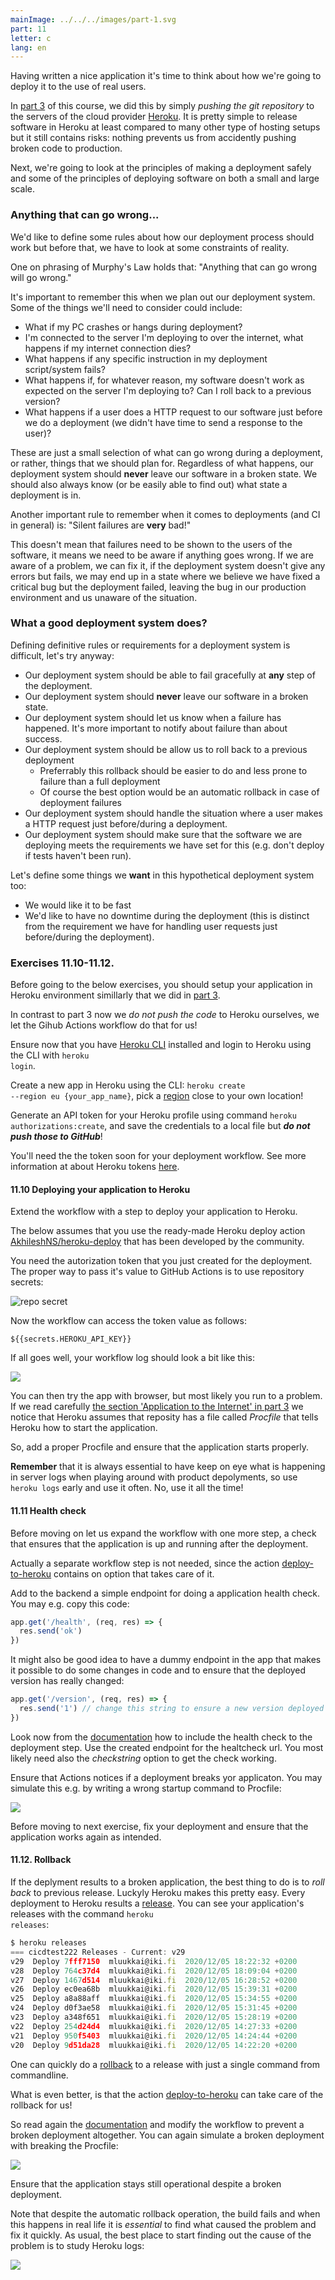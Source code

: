 ```yaml
---
mainImage: ../../../images/part-1.svg
part: 11
letter: c
lang: en
---
```


<div class="content">

Having written a nice application it's time to think about how we're going to deploy it to the use of real users. 

In [part 3](/en/part3/deploying_app_to_internet) of this course, we did this by simply <i>pushing the git repository</i> to the servers of the cloud provider [Heroku](https://www.heroku.com/home). It is pretty simple to release software in Heroku at least compared to many other type of hosting setups but it still contains risks: nothing prevents us from accidently pushing broken code to production.

Next, we're going to look at the principles of making a deployment safely and some of the principles of deploying software on both a small and large scale. 

### Anything that can go wrong...

We'd like to define some rules about how our deployment process should work but before that, we have to look at some constraints of reality.

One on phrasing of Murphy's Law holds that:
  "Anything that can go wrong will go wrong."

It's important to remember this when we plan out our deployment system. Some of the things we'll need to consider could include:
 - What if my PC crashes or hangs during deployment?
 - I'm connected to the server I'm deploying to over the internet, what happens if my internet connection dies?
 - What happens if any specific instruction in my deployment script/system fails?
 - What happens if, for whatever reason, my software doesn't work as expected on the server I'm deploying to? Can I roll back to a previous version?
 - What happens if a user does a HTTP request to our software just before we do a deployment (we didn't have time to send a response to the user)?

These are just a small selection of what can go wrong during a deployment, or rather, things that we should plan for. Regardless of what happens, our deployment system should **never** leave our software in a broken state. We should also always know (or be easily able to find out) what state a deployment is in.

Another important rule to remember when it comes to deployments (and CI in general) is:
  "Silent failures are **very** bad!"

This doesn't mean that failures need to be shown to the users of the software, it means we need to be aware if anything goes wrong. If we are aware of a problem, we can fix it, if the deployment system doesn't give any errors but fails, we may end up in a state where we believe we have fixed a critical bug but the deployment failed, leaving the bug in our production environment and us unaware of the situation.

### What a good deployment system does?

Defining definitive rules or requirements for a deployment system is difficult, let's try anyway:
 - Our deployment system should be able to fail gracefully at **any** step of the deployment.
 - Our deployment system should **never** leave our software in a broken state.
 - Our deployment system should let us know when a failure has happened. It's more important to notify about failure than about success.
 - Our deployment system should be allow us to roll back to a previous deployment
   - Preferrably this rollback should be easier to do and less prone to failure than a full deployment
   - Of course the best option would be an automatic rollback in case of deployment failures
 - Our deployment system should handle the situation where a user makes a HTTP request just before/during a deployment.
 - Our deployment system should make sure that the software we are deploying meets the requirements we have set for this (e.g. don't deploy if tests haven't been run).

Let's define some things we **want** in this hypothetical deployment system too:
 - We would like it to be fast
 - We'd like to have no downtime during the deployment (this is distinct from the requirement we have for handling user requests just before/during the deployment).

</div>

<div class="tasks">

### Exercises 11.10-11.12.

Before going to the below exercises, you should setup your application in Heroku environment simillarly that we did in [part 3](/en/part3/deploying_app_to_internet#application-to-the-internet).

In contrast to part 3 now we <i>do not push the code</i> to Heroku ourselves, we let the Gihub Actions workflow do that for us!

Ensure now that you have [Heroku CLI](https://devcenter.heroku.com/articles/heroku-cli#download-and-install) installed and login to Heroku using the CLI with <code>heroku login</code>.

Create a new app in Heroku using the  CLI: <code>heroku create --region eu {your\_app\_name}</code>, pick a [region](https://devcenter.heroku.com/articles/regions) close to your own location!

Generate an API token for your Heroku profile using command <code>heroku authorizations:create</code>, and save the credentials to a local file but <i>**do not push those to GitHub**</i>!

You'll need the the token soon for your deployment workflow. See more information at about Heroku tokens [here](https://devcenter.heroku.com/articles/platform-api-quickstart).

#### 11.10 Deploying your application to Heroku

Extend the workflow with a step to deploy your application to Heroku.

The below assumes that you use the ready-made Heroku deploy action [AkhileshNS/heroku-deploy](https://github.com/AkhileshNS/heroku-deploy) that has been developed by the community.

You need the autorization token that you just created for the deployment. The proper way to pass it's value to GitHub Actions is to use repository secrets:

![repo secret](../../images/11/10.png)

Now the workflow can access the token value as follows:

```
${{secrets.HEROKU_API_KEY}}
```

If all goes well, your workflow log should look a bit like this:

![](../../images/11/11.png)

You can then try the app with browser, but most likely you run to a problem. If we read carefully [the section 'Application to the Internet' in part 3](/en/part3/deploying_app_to_internet#application-to-the-internet) we notice that Heroku assumes that reposity has a file called <i>Procfile</i> that tells Heroku how to start the application. 

So, add a proper Procfile and ensure that the application starts properly. 

**Remember** that it is always essential to have keep on eye what is happening in server logs when playing around with product depolyments, so use <code>heroku logs</code> early and use it often. No, use it all the time!

#### 11.11 Health check

Before moving on let us expand the workflow with one more step, a check that ensures that the application is up and running after the deployment. 

Actually a separate workflow step is not needed, since the action
[deploy-to-heroku](https://github.com/marketplace/actions/deploy-to-heroku) contains on option that takes care of it.

Add to the backend a simple endpoint for doing a application health check. You may e.g. copy this code:

```js
app.get('/health', (req, res) => {
  res.send('ok')
})
```

It might also be good idea to have a dummy endpoint in the app that makes it possible to do some changes in code and to ensure that the deployed version has really changed:

```js
app.get('/version', (req, res) => {
  res.send('1') // change this string to ensure a new version deployed
})
```

Look now from the [documentation](https://github.com/marketplace/actions/deploy-to-heroku) how to include the health check to the deployment step. Use the created endpoint for the healtcheck url. You most likely need also the <i>checkstring</i> option to get the check working.

Ensure that Actions notices if a deployment breaks yor applicaton. You may simulate this e.g. by writing a wrong startup command to Procfile:

![](../../images/11/12a.png)

Before moving to next exercise, fix your deployment and ensure that the application works again as intended.

#### 11.12. Rollback

If the deplyment results to a broken application, the best thing to do is to <i>roll back</i> to previous release. Luckyly Heroku makes this pretty easy. Every deployment to Heroku results a [release](https://blog.heroku.com/releases-and-rollbacks#releases). You can see your application's releases with the command <code>heroku releases</code>:

```js
$ heroku releases
=== cicdtest222 Releases - Current: v29
v29  Deploy 7fff7150  mluukkai@iki.fi  2020/12/05 18:22:32 +0200
v28  Deploy 764c37d4  mluukkai@iki.fi  2020/12/05 18:09:04 +0200
v27  Deploy 1467d514  mluukkai@iki.fi  2020/12/05 16:28:52 +0200
v26  Deploy ec0ea68b  mluukkai@iki.fi  2020/12/05 15:39:31 +0200
v25  Deploy a8a88aff  mluukkai@iki.fi  2020/12/05 15:34:55 +0200
v24  Deploy d0f3ae58  mluukkai@iki.fi  2020/12/05 15:31:45 +0200
v23  Deploy a348f651  mluukkai@iki.fi  2020/12/05 15:28:19 +0200
v22  Deploy 254d24d4  mluukkai@iki.fi  2020/12/05 14:27:33 +0200
v21  Deploy 950f5403  mluukkai@iki.fi  2020/12/05 14:24:44 +0200
v20  Deploy 9d51da28  mluukkai@iki.fi  2020/12/05 14:22:20 +0200
```

One can quickly do a [rollback](https://blog.heroku.com/releases-and-rollbacks#rollbacks) to a release with just a single command from commandline. 

What is even better, is that the action [deploy-to-heroku](https://github.com/marketplace/actions/deploy-to-heroku) can take care of the rollback for us!

So read again the [documentation](https://github.com/marketplace/actions/deploy-to-heroku)  and modify the workflow to prevent a broken deployment altogether. You can again simulate a broken deployment with breaking the Procfile:

![](../../images/11/13.png)

Ensure that the application stays still operational despite a broken deployment. 

Note that despite the automatic rollback operation, the build fails and when this happens in real life it is <i> essential</i> to find what caused the problem and fix it quickly. As usual, the best place to start finding out the cause of the problem is to study Heroku logs:

![](../../images/11/14.png)

</div>
